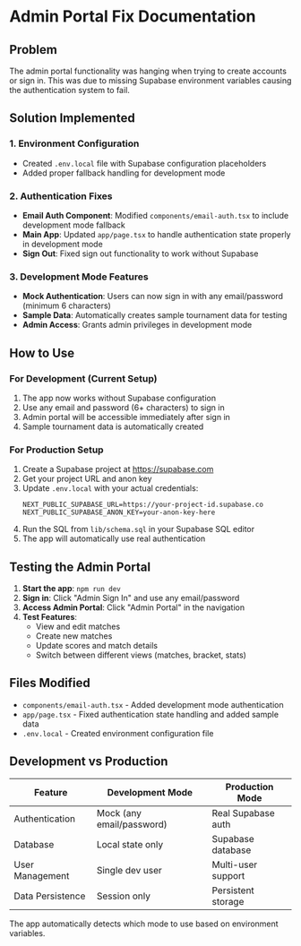 # Admin Portal Fix Documentation

## Problem
The admin portal functionality was hanging when trying to create accounts or sign in. This was due to missing Supabase environment variables causing the authentication system to fail.

## Solution Implemented

### 1. Environment Configuration
- Created `.env.local` file with Supabase configuration placeholders
- Added proper fallback handling for development mode

### 2. Authentication Fixes
- **Email Auth Component**: Modified `components/email-auth.tsx` to include development mode fallback
- **Main App**: Updated `app/page.tsx` to handle authentication state properly in development mode
- **Sign Out**: Fixed sign out functionality to work without Supabase

### 3. Development Mode Features
- **Mock Authentication**: Users can now sign in with any email/password (minimum 6 characters)
- **Sample Data**: Automatically creates sample tournament data for testing
- **Admin Access**: Grants admin privileges in development mode

## How to Use

### For Development (Current Setup)
1. The app now works without Supabase configuration
2. Use any email and password (6+ characters) to sign in
3. Admin portal will be accessible immediately after sign in
4. Sample tournament data is automatically created

### For Production Setup
1. Create a Supabase project at https://supabase.com
2. Get your project URL and anon key
3. Update `.env.local` with your actual credentials:
   ```
   NEXT_PUBLIC_SUPABASE_URL=https://your-project-id.supabase.co
   NEXT_PUBLIC_SUPABASE_ANON_KEY=your-anon-key-here
   ```
4. Run the SQL from `lib/schema.sql` in your Supabase SQL editor
5. The app will automatically use real authentication

## Testing the Admin Portal

1. **Start the app**: `npm run dev`
2. **Sign in**: Click "Admin Sign In" and use any email/password
3. **Access Admin Portal**: Click "Admin Portal" in the navigation
4. **Test Features**:
   - View and edit matches
   - Create new matches
   - Update scores and match details
   - Switch between different views (matches, bracket, stats)

## Files Modified

- `components/email-auth.tsx` - Added development mode authentication
- `app/page.tsx` - Fixed authentication state handling and added sample data
- `.env.local` - Created environment configuration file

## Development vs Production

| Feature | Development Mode | Production Mode |
|---------|------------------|-----------------|
| Authentication | Mock (any email/password) | Real Supabase auth |
| Database | Local state only | Supabase database |
| User Management | Single dev user | Multi-user support |
| Data Persistence | Session only | Persistent storage |

The app automatically detects which mode to use based on environment variables.